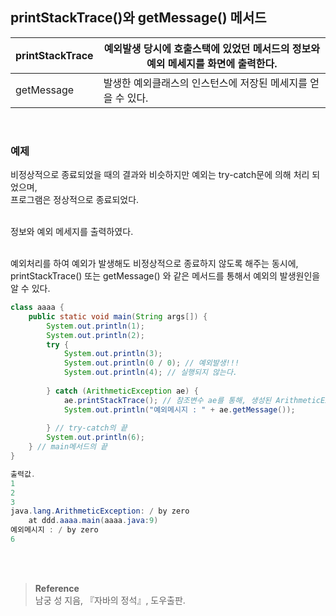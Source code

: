 ## printStackTrace()와 getMessage() 메서드

| printStackTrace | 예외발생 당시에 호출스택에 있었던 메서드의 정보와 예외 메세지를 화면에 출력한다. |
| --- | --- |
| getMessage | 발생한 예외클래스의 인스턴스에 저장된 메세지를 얻을 수 있다. |

<br/>

### 예제

비정상적으로 종료되었을 때의 결과와 비슷하지만 예외는 try-catch문에 의해 처리 되었으며, <br/>프로그램은 정상적으로 종료되었다.

<br/>정보와 예외 메세지를 출력하였다.

<br/>예외처리를 하여 예외가 발생해도 비정상적으로 종료하지 않도록 해주는 동시에, <br/>printStackTrace() 또는 getMessage() 와 같은 메서드를 통해서 예외의 발생원인을 알 수 있다.

```java
class aaaa {
	public static void main(String args[]) {
		System.out.println(1);
		System.out.println(2);
		try {
			System.out.println(3);
			System.out.println(0 / 0); // 예외발생!!!
			System.out.println(4); // 실행되지 않는다.
			
		} catch (ArithmeticException ae) {
			ae.printStackTrace(); // 참조변수 ae를 통해, 생성된 ArithmeticException 인스턴스에 접근할 수 있다.
			System.out.println("예외메시지 : " + ae.getMessage());
			
		} // try-catch의 끝
		System.out.println(6);
	} // main메서드의 끝
}

출력값.
1
2
3
java.lang.ArithmeticException: / by zero
	at ddd.aaaa.main(aaaa.java:9)
예외메시지 : / by zero
6
```

<br/><br/>

>**Reference**
><br/>남궁 성 지음, 『자바의 정석』, 도우출판.
